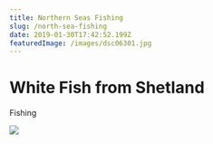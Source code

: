 ```yaml
---
title: Northern Seas Fishing
slug: /north-sea-fishing
date: 2019-01-30T17:42:52.199Z
featuredImage: /images/dsc06301.jpg
---
```

# White Fish from Shetland

Fishing

![](/images/dsc02929.jpg)
